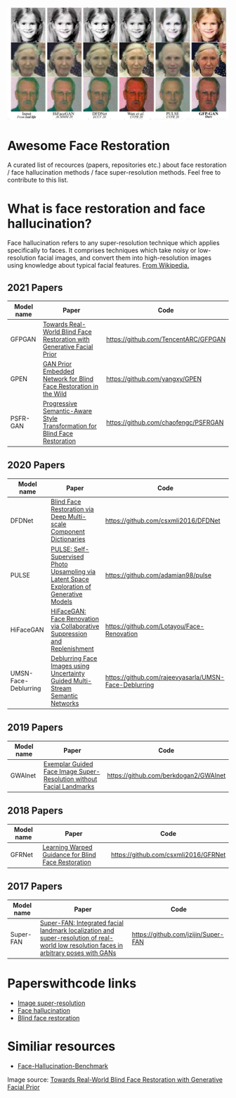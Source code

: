 ![illustation about face restoration](images/gfp_gan_img.jpg)


# Awesome Face Restoration
A curated list of recources (papers, repositories etc.) about face restoration / face hallucination methods / face super-resolution methods. Feel free to contribute to this list.

# What is face restoration and face hallucination?
Face hallucination refers to any super-resolution technique which applies specifically to faces. It comprises techniques which take noisy or low-resolution facial images, and convert them into high-resolution images using knowledge about typical facial features. [From Wikipedia.](https://en.wikipedia.org/wiki/Face_hallucination)

## 2021 Papers
| Model name | Paper | Code
| ----------- | ----------- | ----------- |
| GFPGAN | [Towards Real-World Blind Face Restoration with Generative Facial Prior](https://arxiv.org/abs/2101.04061) | https://github.com/TencentARC/GFPGAN
| GPEN | [GAN Prior Embedded Network for Blind Face Restoration in the Wild](https://arxiv.org/abs/2105.06070) | https://github.com/yangxy/GPEN
| PSFR-GAN | [Progressive Semantic-Aware Style Transformation for Blind Face Restoration](https://arxiv.org/abs/2009.08709) | https://github.com/chaofengc/PSFRGAN

## 2020 Papers
| Model name | Paper | Code
| ----------- | ----------- | ----------- |
| DFDNet | [Blind Face Restoration via Deep Multi-scale Component Dictionaries](https://arxiv.org/pdf/2008.00418.pdf) | https://github.com/csxmli2016/DFDNet 
| PULSE | [PULSE: Self-Supervised Photo Upsampling via Latent Space Exploration of Generative Models](https://arxiv.org/pdf/2003.03808.pdf) | https://github.com/adamian98/pulse
| HiFaceGAN | [HiFaceGAN: Face Renovation via Collaborative Suppression and Replenishment](https://arxiv.org/abs/2005.05005) | https://github.com/Lotayou/Face-Renovation
| UMSN-Face-Deblurring | [Deblurring Face Images using Uncertainty Guided Multi-Stream Semantic Networks](https://arxiv.org/pdf/1907.13106.pdf) | https://github.com/rajeevyasarla/UMSN-Face-Deblurring

## 2019 Papers
| Model name | Paper | Code
| ----------- | ----------- | ----------- |
| GWAInet | [Exemplar Guided Face Image Super-Resolution without Facial Landmarks](https://openaccess.thecvf.com/content_CVPRW_2019/papers/NTIRE/Dogan_Exemplar_Guided_Face_Image_Super-Resolution_Without_Facial_Landmarks_CVPRW_2019_paper.pdf) | https://github.com/berkdogan2/GWAInet


## 2018 Papers
| Model name | Paper | Code
| ----------- | ----------- | ----------- |
| GFRNet | [Learning Warped Guidance for Blind Face Restoration](https://arxiv.org/abs/1804.04829) | https://github.com/csxmli2016/GFRNet


## 2017 Papers
| Model name | Paper | Code
| ----------- | ----------- | ----------- |
| Super-FAN | [Super-FAN: Integrated facial landmark localization and super-resolution of real-world low resolution faces in arbitrary poses with GANs](https://openaccess.thecvf.com/content_cvpr_2018/papers/Bulat_Super-FAN_Integrated_Facial_CVPR_2018_paper.pdf) | https://github.com/jzijin/Super-FAN


# Paperswithcode links
* [Image super-resolution](https://paperswithcode.com/task/image-super-resolution)
* [Face hallucination](https://paperswithcode.com/task/face-hallucination)
* [Blind face restoration](https://paperswithcode.com/task/blind-face-restoration)


# Similiar resources
* [Face-Hallucination-Benchmark](https://github.com/junjun-jiang/Face-Hallucination-Benchmark)

Image source: [Towards Real-World Blind Face Restoration with Generative Facial Prior](https://arxiv.org/abs/2101.04061)
